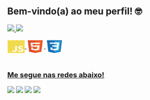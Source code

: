 ## Bem-vindo(a) ao meu perfil! 🤓

 <div>
   <a href="https://github.com/Keons-21">
   <img height="180em" src="https://github-readme-stats.vercel.app/api?username=Keons-21&show_icons=true&theme=radical&include_all_commits=true&count_private=true"/>
   <img height="180em" src="https://github-readme-stats.vercel.app/api/top-langs/?username=Keons-21&layout=compact&langs_count=6&theme=radical"/>
</div>
    
<div style="display: inline_block"><br>
  <img align="center" alt="Js" height="30" width="40" src="https://raw.githubusercontent.com/devicons/devicon/master/icons/javascript/javascript-plain.svg">
  <img align="center" alt="HTML" height="30" width="40" src="https://raw.githubusercontent.com/devicons/devicon/master/icons/html5/html5-original.svg">
  <img align="center" alt="CSS" height="30" width="40" src="https://raw.githubusercontent.com/devicons/devicon/master/icons/css3/css3-original.svg">
</div>
 
<br>
 
### Me segue nas redes abaixo!
 
<div>
 <a href="https://discord.com/users/538782659095298057" target="_blank"><img src="https://img.shields.io/badge/-Discord-4263D8?style=for-the-badge&logo=discord&logoColor=white" target="_blank"></a>  
 <a href="https://www.linkedin.com/in/henrique-tavares-b52241359" target="_blank"><img src="https://img.shields.io/badge/-LinkedIn-%230077B5?style=for-the-badge&logo=linkedin&logoColor=white" target="_blank"></a>
 <a href = "mailto:henriquetps15@gmail.com"><img src="https://img.shields.io/badge/-Gmail-EF231F?style=for-the-badge&logo=gmail&logoColor=white" target="_blank"></a>
 <a href ="https://github.com/Keons-21"><img src="https://img.shields.io/badge/-Github-060210?style=for-the-badge&logo=github&logoColor=white" target="_blank"></a>
</div>

